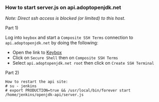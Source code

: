 ### How to start server.js on api.adoptopenjdk.net

_Note: Direct ssh access is blocked (or limited) to this host._

Part 1)

Log into `keybox` and start a `Composite SSH Terms` connection to `api.adoptopenjdk.net` by doing the following:

- Open the link to [Keybox](https://keybox.adoptopenjdk.net:8443)
- Click on `Secure Shell` then on `Composite SSH Terms`
- Select `api.adoptopenjdk.net root` then click on `Create SSH Terminal`



Part 2)

```
How to restart the api site:
# su - jenkins
# export PRODUCTION=true && /usr/local/bin/forever start /home/jenkins/openjdk-api/server.js 
```
